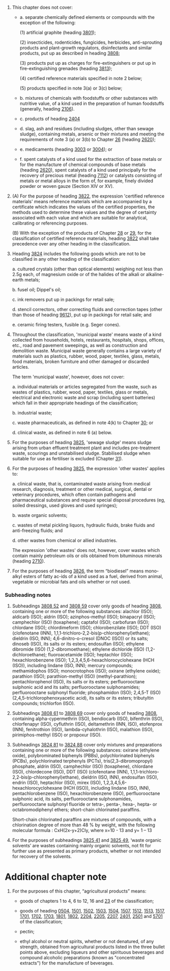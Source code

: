 1. This chapter does not cover:

    - a. separate chemically defined elements or compounds with the exception of the following:

      (1) artificial graphite (heading [3801](/headings/3801));

      (2) insecticides, rodenticides, fungicides, herbicides, anti-sprouting products and plant-growth regulators, disinfectants and similar products, put up as described in heading [3808](/headings/3808);

      (3) products put up as charges for fire-extinguishers or put up in fire-extinguishing grenades (heading [3813](/headings/3813));

      (4) certified reference materials specified in note 2 below;

      (5) products specified in note 3(a) or 3(c) below;

    - b. mixtures of chemicals with foodstuffs or other substances with nutritive value, of a kind used in the preparation of human foodstuffs (generally, heading [2106](/headings/2106)).

    - c. products of heading [2404](/headings/2404)

    - d. slag, ash and residues (including sludges, other than sewage sludge), containing metals, arsenic or their mixtures and meeting the requirements of note 3 (a) or 3(b) to Chapter [26](/chapters/26) (heading [2620](/headings/2620));

    - e. medicaments (heading [3003](/headings/3003) or [3004](/headings/3004)); or

    - f. spent catalysts of a kind used for the extraction of base metals or for the manufacture of chemical compounds of base metals (heading [2620](/headings/2620)), spent catalysts of a kind used principally for the recovery of precious metal (heading [7112](/headings/7112)) or catalysts consisting of metals or metal alloys in the form of, for example, finely divided powder or woven gauze (Section XIV or XV).


2. (A) For the purpose of heading [3822](/headings/3822), the expression 'certified reference materials' means reference materials which are accompanied by a certificate which indicates the values of the certified properties, the methods used to determine these values and the degree of certainty associated with each value and which are suitable for analytical, calibrating or referencing purposes.

    (B) With the exception of the products of Chapter [28](/chapters/28) or [29](/chapters/29), for the classification of certified reference materials, heading [3822](/headings/3822) shall take precedence over any other heading in the classification.

3. Heading [3824](/headings/3824) includes the following goods which are not to be classified in any other heading of the classification:

    a. cultured crystals (other than optical elements) weighing not less than 2.5g each, of magnesium oxide or of the halides of the alkali or alkaline-earth metals;

    b. fusel oil; Dippel's oil;

    c. ink removers put up in packings for retail sale;

    d. stencil correctors, other correcting fluids and correction tapes (other than those of heading [9612](/headings/9612)), put up in packings for retail sale; and

    e. ceramic firing testers, fusible (e.g. Seger cones).

4. Throughout the classification, 'municipal waste' means waste of a kind collected from households, hotels, restaurants, hospitals, shops, offices, etc., road and pavement sweepings, as well as construction and demolition waste. Municipal waste generally contains a large variety of materials such as plastics, rubber, wood, paper, textiles, glass, metals, food materials, broken furniture and other damaged or discarded articles.

    The term 'municipal waste', however, does not cover:

    a. individual materials or articles segregated from the waste, such as wastes of plastics, rubber, wood, paper, textiles, glass or metals, electrical and electronic waste and scrap (including spent batteries) which fall in their appropriate headings of the classification;

    b. industrial waste;

    c. waste pharmaceuticals, as defined in note 4(k) to Chapter [30](/chapters/30); or

    d. clinical waste, as defined in note 6 (a) below.

5. For the purposes of heading [3825](/headings/3825), 'sewage sludge' means sludge arising from urban effluent treatment plant and includes pre-treatment waste, scourings and unstabilised sludge. Stabilised sludge when suitable for use as fertiliser is excluded (Chapter [31](/chapters/31)).

6. For the purposes of heading [3825](/headings/3825), the expression 'other wastes' applies to:

    a. clinical waste, that is, contaminated waste arising from medical research, diagnosis, treatment or other medical, surgical, dental or veterinary procedures, which often contain pathogens and pharmaceutical substances and require special disposal procedures (eg, soiled dressings, used gloves and used syringes);

    b. waste organic solvents;

    c. wastes of metal pickling liquors, hydraulic fluids, brake fluids and anti-freezing fluids; and

    d. other wastes from chemical or allied industries.

    The expression 'other wastes' does not, however, cover wastes which contain mainly petroleum oils or oils obtained from bituminous minerals (heading [2710](/headings/2710)).

7. For the purposes of heading [3826](/headings/3826), the term “biodiesel” means mono-alkyl esters of fatty ac-ids of a kind used as a fuel, derived from animal, vegetable or microbial fats and oils whether or not used. 

### Subheading notes

1. Subheadings [3808 52](/commodities/3808520000) and [3808 59](/commodities/3808590000) cover only goods of heading [3808](/headings/3808), containing one or more of the following substances: alachlor (ISO); aldicarb (ISO); aldrin (ISO); azinphos-methyl (ISO); binapacryl (ISO); camphechlor (ISO) (toxaphene); captafol (ISO); carbofuran (ISO); chlordane (ISO); chlordimeform (ISO); chlorobenzilate (ISO); DDT (ISO) (clofenotane (INN), 1,1,1-trichloro-2,2-bis(p-chlorophenyl)ethane); dieldrin (ISO, INN); 4,6-dinitro-o-cresol (DNOC (ISO)) or its salts; dinoseb (ISO), its salts or its esters; endosulfan (ISO); ethylene dibromide (ISO) (1,2-dibromoethane); ethylene dichloride (ISO) (1,2-dichloroethane); fluoroacetamide (ISO); heptachlor (ISO); hexachlorobenzene (ISO); 1,2,3,4,5,6-hexachlorocyclohexane (HCH (ISO)), including lindane (ISO, INN); mercury compounds; methamidophos (ISO); monocrotophos (ISO); oxirane (ethylene oxide); parathion (ISO); parathion-methyl (ISO) (methyl-parathion); pentachlorophenol (ISO), its salts or its esters; perfluorooctane sulphonic acid and its salts; perfluorooctane sulphonamides; perfluorooctane sulphonyl fluoride; phosphamidon (ISO); 2,4,5-T (ISO) (2,4,5-trichlorophenoxyacetic acid), its salts or its esters; tributyltin compounds; trichlorfon (ISO).

2. Subheadings [3808 61](/commodities/3808610000) to [3808 69](/commodities/3808690000) cover only goods of heading [3808](/headings/3808), containing alpha-cypermethrin (ISO), bendiocarb (ISO), bifenthrin (ISO), chlorfenapyr (ISO), cyfluthrin (ISO), deltamethrin (INN, ISO), etofenprox (INN), fenitrothion (ISO), lambda-cyhalothrin (ISO), malathion (ISO), pirimiphos-methyl (ISO) or propoxur (ISO).

3. Subheadings [3824 81](/commodities/3824810000) to [3824 88](/commodities/3824880000) cover only mixtures and preparations containing one or more of the following substances: oxirane (ethylene oxide), polybrominated biphenyls (PBBs), polychlorinated biphenyls (PCBs), polychlorinated terphenyls (PCTs), tris(2,3-dibromopropyl) phosphate, aldrin (ISO), camphechlor (ISO) (toxaphene), chlordane (ISO), chlordecone (ISO), DDT (ISO) (clofenotane (INN), 1,1,1-trichloro-2,2-bis(p-chlorophenyl)ethane), dieldrin (ISO, INN), endosulfan (ISO), endrin (ISO), heptachlor (ISO), mirex (ISO), 1,2,3,4,5,6-hexachlorocyclohexane (HCH (ISO)), including lindane (ISO, INN), pentachlorobenzene (ISO), hexachlorobenzene (ISO), perfluorooctane sulphonic acid, its salts, perfluorooctane sulphonamides, perfluorooctane sulphonyl fluoride or tetra-, penta-, hexa-, hepta- or octabromodiphenyl ethers; short-chain chlorinated paraffins.

    Short-chain chlorinated paraffins are mixtures of compounds, with a chlorination degree of more than 48 % by weight, with the following molecular formula : CxH(2x-y+2)Cly, where x=10 - 13 and y= 1 – 13 

4. For the purposes of subheadings [3825 41](/commodities/3825410000) and [3825 49](/commodities/3825490000), ‘waste organic solvents’ are wastes containing mainly organic solvents, not fit for further use as presented as primary products, whether or not intended for recovery of the solvents.

# Additional chapter note

1. For the purposes of this chapter, “agricultural products” means:

    - goods of chapters 1 to 4, 6 to 12, 16 and [23](/chapters/23) of the classification;

    - goods of heading [0504](/headings/0504), [1501](/headings/1501), [1502](/headings/1502), [1503](/headings/1503), [1504](/headings/1504), [1507](/headings/1507), [1512](/headings/1512), [1513](/headings/1513), [1517](/headings/1517), [1701](/headings/1701), [1702](/headings/1702), [1703](/headings/1703), [1801](/headings/1801), [1802](/headings/1802), [2204](/headings/2204), [2205](/headings/2205), [2207](/headings/2207), [2401](/headings/2401), [2501](/headings/2501) and [5701](/headings/5701) of the classification;

    - pectin;

    - ethyl alcohol or neutral spirits, whether or not denatured, of any strength, obtained from agricultural products listed in the three bullet points above, excluding liqueurs and other spirituous beverages and compound alcoholic preparations (known as "concentrated extracts") for the manufacture of beverages.
